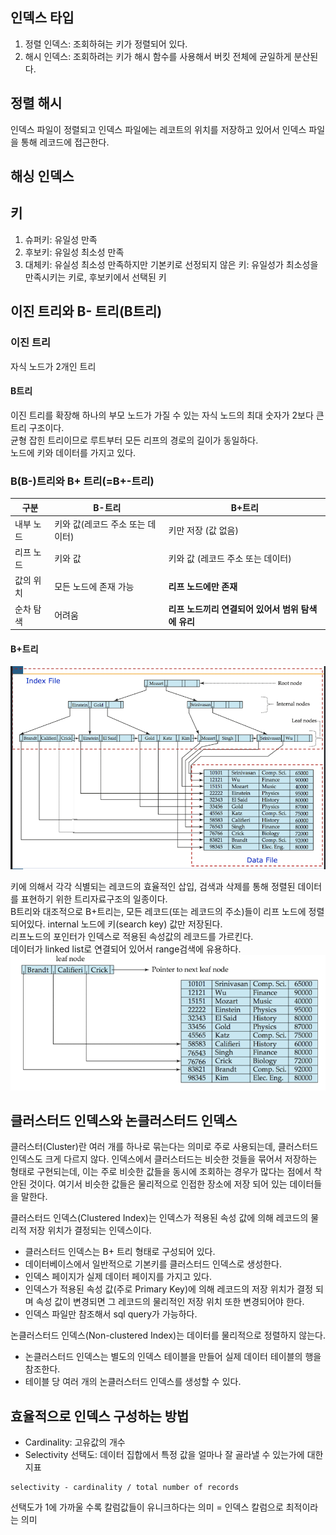 ## 인덱스 타입

1. 정렬 인덱스: 조회하혀는 키가 정렬되어 있다.
2. 해시 인덱스: 조회하려는 키가 해시 함수를 사용해서 버킷 전체에 균일하게 분산된다.

## 정렬 해시

인덱스 파일이 정렬되고 인덱스 파일에는 레코트의 위치를 저장하고 있어서 인덱스 파일을 통해 레코드에 접근한다.

## 해싱 인덱스

## 키

1. 슈퍼키: 유일성 만족
2. 후보키: 유일성 최소성 만족
3. 대체키: 유실성 최소성 만족하지만 기본키로 선정되지 않은 키: 유일성가 최소성을 만족시키는 키로, 후보키에서 선택된 키

## 이진 트리와 B- 트리(B트리)

### 이진 트리

자식 노드가 2개인 트리

#### B트리

이진 트리를 확장해 하나의 부모 노드가 가질 수 있는 자식 노드의 최대 숫자가 2보다 큰 트리 구조이다.  
균형 잡힌 트리이므로 루트부터 모든 리프의 경로의 길이가 동일하다.  
노드에 키와 데이터를 가지고 있다.

### B(B-)트리와 B+ 트리(=B+-트리)

| 구분      | B-트리                           | B+트리                                             |
| --------- | -------------------------------- | -------------------------------------------------- |
| 내부 노드 | 키와 값(레코드 주소 또는 데이터) | 키만 저장 (값 없음)                                |
| 리프 노드 | 키와 값                          | 키와 값 (레코드 주소 또는 데이터)                  |
| 값의 위치 | 모든 노드에 존재 가능            | **리프 노드에만 존재**                             |
| 순차 탐색 | 어려움                           | **리프 노드끼리 연결되어 있어서 범위 탐색에 유리** |

#### B+트리

![B+트리 구조 예시](B+tree.png)

키에 의해서 각각 식별되는 레코드의 효율적인 삽입, 검색과 삭제를 통해 정렬된 데이터를 표현하기 위한 트리자료구조의 일종이다.  
B트리와 대조적으로 B+트리는, 모든 레코드(또는 레코드의 주소)들이 리프 노드에 정렬되어있다. internal 노드에 키(search key) 값만 저장된다.  
리프노드의 포인터가 인덱스로 적용된 속성값의 레코드를 가르킨다.  
데이터가 linked list로 연결되어 있어서 range검색에 유용하다.  
![B+트리_리프노드구조.png](B+트리_리프노드구조.png)

## 클러스터드 인덱스와 논클러스터드 인덱스

클러스터(Cluster)란 여러 개를 하나로 묶는다는 의미로 주로 사용되는데, 클러스터드 인덱스도 크게 다르지 않다. 인덱스에서 클러스터드는 비슷한 것들을 묶어서 저장하는 형태로 구현되는데, 이는 주로 비슷한 값들을 동시에 조회하는 경우가 많다는 점에서 착안된 것이다. 여기서 비슷한 값들은 물리적으로 인접한 장소에 저장 되어 있는 데이터들을 말한다.

클러스터드 인덱스(Clustered Index)는 인덱스가 적용된 속성 값에 의해 레코드의 물리적 저장 위치가 결정되는 인덱스이다.

- 클러스터드 인덱스는 B+ 트리 형태로 구성되어 있다.
- 데이터베이스에서 일반적으로 기본키를 클러스터드 인덱스로 생성한다.
- 인덱스 페이지가 실제 데이터 페이지를 가지고 있다.
- 인덱스가 적용된 속성 값(주로 Primary Key)에 의해 레코드의 저장 위치가 결정 되며 속성 값이 변경되면 그 레코드의 물리적인 저장 위치 또한 변경되어야 한다.
- 인덱스 파일만 참조해서 sql query가 가능하다.

논클러스터드 인덱스(Non-clustered Index)는 데이터를 물리적으로 정렬하지 않는다.

- 논클러스터드 인덱스는 별도의 인덱스 테이블을 만들어 실제 데이터 테이블의 행을 참조한다.
- 테이블 당 여러 개의 논클러스터드 인덱스를 생성할 수 있다.

## 효율적으로 인덱스 구성하는 방법

- Cardinality: 고유값의 개수
- Selectivity 선택도: 데이터 집합에서 특정 값을 얼마나 잘 골라낼 수 있는가에 대한 지표

```
selectivity - cardinality / total number of records
```

선택도가 1에 가까울 수록 칼럼값들이 유니크하다는 의미 = 인덱스 칼럼으로 최적이라는 의미
